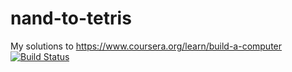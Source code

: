 # nand-to-tetris
My solutions to https://www.coursera.org/learn/build-a-computer
[![Build Status](https://travis-ci.org/pavart/nand-to-tetris.svg?branch=master)](https://travis-ci.org/pavart/nand-to-tetris)
